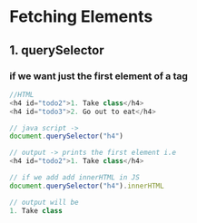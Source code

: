 # Fetching Elements

## 1. querySelector
### if we want just the first element of a tag

```javascript
//HTML
<h4 id="todo2">1. Take class</h4>
<h4 id="todo3">2. Go out to eat</h4>

// java script -> 
document.querySelector("h4")

// output -> prints the first element i.e 
<h4 id="todo2">1. Take class</h4>

// if we add add innerHTML in JS
document.querySelector("h4").innerHTML

// output will be 
1. Take class
